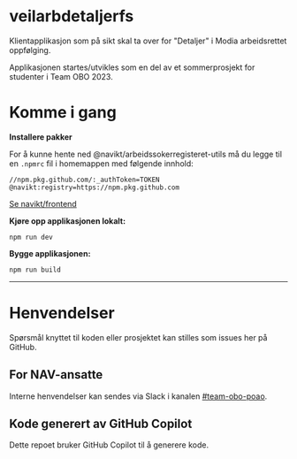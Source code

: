 # veilarbdetaljerfs

Klientapplikasjon som på sikt skal ta over for "Detaljer" i Modia arbeidsrettet oppfølging.

Applikasjonen startes/utvikles som en del av et sommerprosjekt for studenter i Team OBO 2023.

# Komme i gang
**Installere pakker**

For å kunne hente ned @navikt/arbeidssokerregisteret-utils må du legge til en `.npmrc` fil i homemappen med følgende innhold:

```shell
//npm.pkg.github.com/:_authToken=TOKEN
@navikt:registry=https://npm.pkg.github.com
```
[Se navikt/frontend](https://github.com/navikt/frontend?tab=readme-ov-file#installere-pakker-lokalt)

**Kjøre opp applikasjonen lokalt:**

```shell
npm run dev
```

**Bygge applikasjonen:**

```shell
npm run build
```

---

# Henvendelser

Spørsmål knyttet til koden eller prosjektet kan stilles som issues her på GitHub.

## For NAV-ansatte

Interne henvendelser kan sendes via Slack i kanalen [#team-obo-poao](https://nav-it.slack.com/archives/C02G0292ULW).

## Kode generert av GitHub Copilot

Dette repoet bruker GitHub Copilot til å generere kode.
